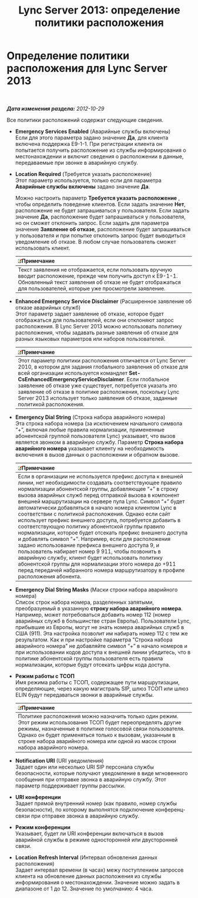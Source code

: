 ﻿---
title: 'Lync Server 2013: определение политики расположения'
TOCTitle: Определение политики расположения
ms:assetid: da3cca7f-f6e5-4b6f-90a1-2008e3dd1ebd
ms:mtpsurl: https://technet.microsoft.com/ru-ru/library/Gg398962(v=OCS.15)
ms:contentKeyID: 49311351
ms.date: 05/19/2016
mtps_version: v=OCS.15
ms.translationtype: HT
---

# Определение политики расположения для Lync Server 2013

 

_**Дата изменения раздела:** 2012-10-29_

Все политики расположений содержат следующие сведения.

  - **Emergency Services Enabled** (Аварийные службы включены)  
    Если для этого параметра задано значение **Да**, для клиента включена поддержка E9-1-1. При регистрации клиента он попытается получить расположение из службы информирования о местонахождении и включит сведения о расположении в данные, передаваемые при звонке в аварийную службу.

<!-- end list -->

  - **Location Required** (Требуется указать расположение)  
    Этот параметр используется, только если для параметра **Аварийные службы включены** задано значение **Да**.
    
    Можно настроить параметр **Требуется указать расположение** , чтобы определить поведение клиентов. Если задать значение **Нет**, расположение не будет запрашиваться у пользователя. Если задать значение **Да**, расположение будет запрашиваться у пользователя, но он сможет отклонить запрос. Если задать для параметра значение **Заявление об отказе**, расположение будет запрашиваться у пользователя и при попытке отклонить запрос будет выводиться уведомление об отказе. В любом случае пользователь сможет использовать клиент.
    
    <table>
    <thead>
    <tr class="header">
    <th><img src="images/Gg398412.note(OCS.15).gif" title="note" alt="note" />Примечание</th>
    </tr>
    </thead>
    <tbody>
    <tr class="odd">
    <td>Текст заявления не отображается, если пользовать вручную вводит расположение, прежде чем получить доступ к E9-1-1. Обновленный текст заявления об отказе не будет отображаться для пользователей, которые уже просмотрели заявление.</td>
    </tr>
    </tbody>
    </table>


<!-- end list -->

  - **Enhanced Emergency Service Disclaimer** (Расширенное заявление об отказе аварийных служб)  
    Этот параметр задает заявление об отказе, которое будет отображаться для пользователей, если они отклоняют запрос расположения. В Lync Server 2013 можно использовать политику расположения, чтобы задавать разные заявления об отказе для разных языковых параметров или наборов пользователей.
    
    <table>
    <thead>
    <tr class="header">
    <th><img src="images/Gg398412.note(OCS.15).gif" title="note" alt="note" />Примечание</th>
    </tr>
    </thead>
    <tbody>
    <tr class="odd">
    <td>Этот параметр политики расположения отличается от Lync Server 2010, в котором для задания глобального заявления об отказе для всей организации используется командлет <strong>Set-CsEnhancedEmergencyServiceDisclaimer</strong>. Если глобальное заявление об отказе уже существует, потребуется указать это заявление об отказе в политике расположения, поскольку Lync Server 2013 использует только заявления об отказе, заданные политикой расположения.</td>
    </tr>
    </tbody>
    </table>


<!-- end list -->

  - **Emergency Dial String** (Строка набора аварийного номера)  
    Эта строка набора номера (за исключением начального символа “+”, включая любые правила нормализации, примененные абонентской группой пользователя Lync) указывает, что вызов является звонком в аварийную службу. Параметр **Строка набора аварийного номера** указывает клиенту на необходимость включения в вызов данных о расположении и обратном вызове.
    
    <table>
    <thead>
    <tr class="header">
    <th><img src="images/Gg398412.note(OCS.15).gif" title="note" alt="note" />Примечание</th>
    </tr>
    </thead>
    <tbody>
    <tr class="odd">
    <td>Если в организации не используется префикс доступа к внешней линии, нет необходимости создавать соответствующее правило нормализации абонентской группы, добавляющее “+” в строку вызова аварийных служб перед отправкой вызова в компонент внешней маршрутизации на сервере пула Lync. Символ “+” будет автоматически добавляться в начало номера клиентом Lync в соответствии с политикой расположения. Однако если сайт использует префикс внешнего доступа, потребуется добавить в соответствующую политику абонентской группы правило нормализации, которое будет отсекать префикс внешнего доступа и добавлять символ “+”. Например, если для расположения задано использование префикса внешнего доступа 9, и пользователь набирает номер 9 911, чтобы позвонить в аварийную службу, клиент будет использовать политику абонентской группы для нормализации этого номера до +911 перед передачей набранного номера маршрутизатору в профиле расположения абонента.</td>
    </tr>
    </tbody>
    </table>


<!-- end list -->

  - **Emergency Dial String Masks** (Маски строки набора аварийного номера)  
    Список строк набора номера, разделенных запятыми, преобразуемый в указанную **строку набора аварийного номера**. Например, может потребоваться добавить номер 112 (номер аварийных служб в большинстве стран Европы). Пользователи Lync, прибывшие из Европы, могут не знать номера аварийных служб в США (911). Эта настройка позволит им набирать номер 112 с тем же результатом. Как и при настройке параметра "Строка набора аварийного номера" не добавляйте символ “+” в начало номеров и при использовании кодов доступа к внешней линии убедитесь, что в политике абонентской группы пользователя есть правила нормализации, которые будут отсекать цифры кода доступа.

<!-- end list -->

  - **Режим работы с ТСОП**  
    Имя режима работы с ТСОП, содержащее пути маршрутизации, определяющие, через какую магистраль SIP, шлюз ТСОП или шлюз ELIN будут передаваться звонки в аварийные службы.
    
    <table>
    <thead>
    <tr class="header">
    <th><img src="images/Gg398412.note(OCS.15).gif" title="note" alt="note" />Примечание</th>
    </tr>
    </thead>
    <tbody>
    <tr class="odd">
    <td>Политике расположения можно назначить только один режим. Этот режим использования ТСОП будет переопределять другие режимы, назначенные в политике голосовой связи пользователя. Однако он будет применяться только к вызовам, указанным в строке набора аварийного номера или одной из масок строки набора аварийного номера.</td>
    </tr>
    </tbody>
    </table>


<!-- end list -->

  - **Notification URI** (URI уведомления)  
    Задает один или несколько URI SIP персонала службы безопасности, которые получают уведомление в виде мгновенного сообщения при отправке звонка в аварийную службу. Этот параметр поддерживает группы рассылки.

<!-- end list -->

  - **URI конференции**  
    Задает прямой внутренний номер (как правило, номер службы безопасности), по которому выполнятся подключение конференц-связи при отправке звонка в аварийную службу.

<!-- end list -->

  - **Режим конференции**  
    Указывает, будет ли URI конференции включаться в вызов аварийной службы в режиме односторонней или двусторонней связи.

<!-- end list -->

  - **Location Refresh Interval** (Интервал обновления данных расположения)  
    Задает интервал времени (в часах) межу поступлением запросов клиента на обновление данных расположения из службы информирования о местонахождении. Значение можно задать в диапазоне от 1 до 12. Значение по умолчанию: 4 часа.

